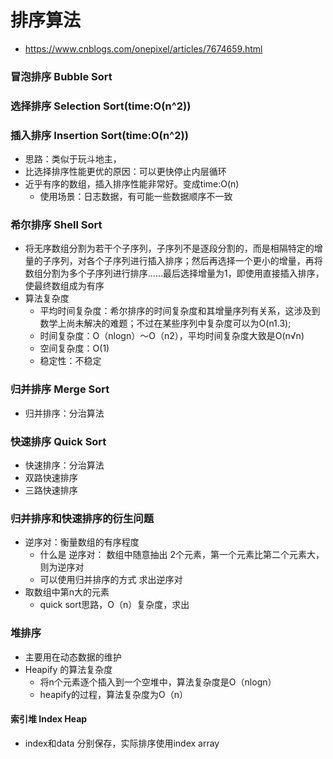 # 排序算法
- https://www.cnblogs.com/onepixel/articles/7674659.html

### 冒泡排序 Bubble Sort

### 选择排序 Selection Sort(time:O(n^2))

### 插入排序 Insertion Sort(time:O(n^2))
- 思路：类似于玩斗地主，
- 比选择排序性能更优的原因：可以更快停止内层循环
- 近乎有序的数组，插入排序性能非常好。变成time:O(n)
    - 使用场景：日志数据，有可能一些数据顺序不一致

### 希尔排序 Shell Sort
- 将无序数组分割为若干个子序列，子序列不是逐段分割的，而是相隔特定的增量的子序列，对各个子序列进行插入排序；然后再选择一个更小的增量，再将数组分割为多个子序列进行排序......最后选择增量为1，即使用直接插入排序，使最终数组成为有序
- 算法复杂度
    - 平均时间复杂度：希尔排序的时间复杂度和其增量序列有关系，这涉及到数学上尚未解决的难题；不过在某些序列中复杂度可以为O(n1.3);
    - 时间复杂度：O（nlogn）～O（n2），平均时间复杂度大致是O(n√n)
    - 空间复杂度：O(1)
    - 稳定性：不稳定
### 归并排序 Merge Sort
- 归并排序：分治算法

### 快速排序 Quick Sort
- 快速排序：分治算法
- 双路快速排序
- 三路快速排序

### 归并排序和快速排序的衍生问题
- 逆序对：衡量数组的有序程度
    - 什么是 逆序对： 数组中随意抽出 2个元素，第一个元素比第二个元素大，则为逆序对
    - 可以使用归并排序的方式 求出逆序对
- 取数组中第n大的元素
    - quick sort思路，O（n）复杂度，求出

### 堆排序
- 主要用在动态数据的维护
- Heapify 的算法复杂度
    - 将n个元素逐个插入到一个空堆中，算法复杂度是O（nlogn）
    - heapify的过程，算法复杂度为O（n）
#### 索引堆 Index Heap
- index和data 分别保存，实际排序使用index array